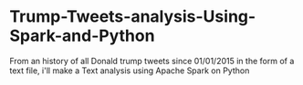 # Trump-Tweets-analysis-Using-Spark-and-Python
From an history of all Donald trump tweets since 01/01/2015 in the form of a text file, i'll make a Text analysis using Apache Spark on Python
